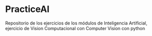 # PracticeAI

Repositorio de los ejercicios de los módulos de Inteligencia Artificial, ejercicio de Vision Computacional con Computer Vision con python
